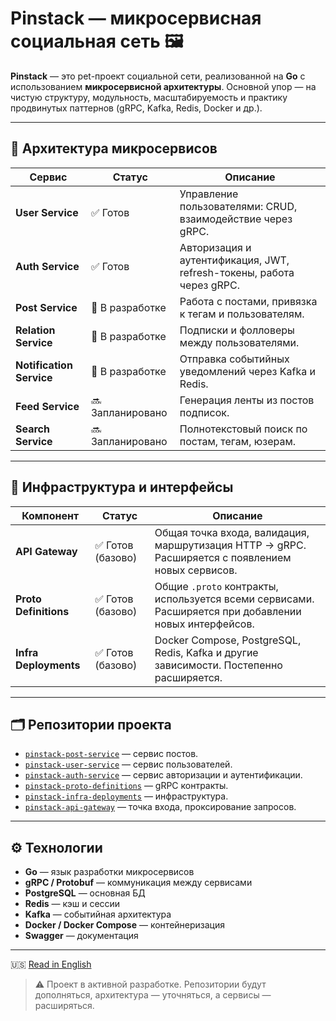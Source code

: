 # Pinstack — микросервисная социальная сеть 🖼️

**Pinstack** — это pet-проект социальной сети, реализованной на **Go** с использованием **микросервисной архитектуры**. Основной упор — на чистую структуру, модульность, масштабируемость и практику продвинутых паттернов (gRPC, Kafka, Redis, Docker и др.).

---

## 🧩 Архитектура микросервисов

| Сервис                | Статус        | Описание |
|------------------------|----------------|----------|
| **User Service**       | ✅ Готов        | Управление пользователями: CRUD, взаимодействие через gRPC. |
| **Auth Service**       | ✅ Готов | Авторизация и аутентификация, JWT, refresh-токены, работа через gRPC. |
| **Post Service**       | 🚧 В разработке | Работа с постами, привязка к тегам и пользователям. |
| **Relation Service**   | 🚧 В разработке | Подписки и фолловеры между пользователями. |
| **Notification Service** | 🚧 В разработке | Отправка событийных уведомлений через Kafka и Redis. |
| **Feed Service**       | 🔜 Запланировано | Генерация ленты из постов подписок. |
| **Search Service**     | 🔜 Запланировано | Полнотекстовый поиск по постам, тегам, юзерам. |

---

## 🔌 Инфраструктура и интерфейсы

| Компонент                | Статус        | Описание |
|---------------------------|----------------|----------|
| **API Gateway**           | ✅ Готов (базово) | Общая точка входа, валидация, маршрутизация HTTP → gRPC. Расширяется с появлением новых сервисов. |
| **Proto Definitions**     | ✅ Готов (базово) | Общие `.proto` контракты, используется всеми сервисами. Расширяется при добавлении новых интерфейсов. |
| **Infra Deployments**     | ✅ Готов (базово) | Docker Compose, PostgreSQL, Redis, Kafka и другие зависимости. Постепенно расширяется. |

---

## 🗂 Репозитории проекта

- [`pinstack-post-service`](https://github.com/Soloda1/pinstack-post-service) — сервис постов.
- [`pinstack-user-service`](https://github.com/Soloda1/pinstack-user-service) — сервис пользователей.
- [`pinstack-auth-service`](https://github.com/Soloda1/pinstack-auth-service) — сервис авторизации и аутентификации.
- [`pinstack-proto-definitions`](https://github.com/Soloda1/pinstack-proto-definitions) — gRPC контракты.
- [`pinstack-infra-deployments`](https://github.com/Soloda1/pinstack-infra-deployments) — инфраструктура.
- [`pinstack-api-gateway`](https://github.com/Soloda1/pinstack-api-gateway) — точка входа, проксирование запросов.

---

## ⚙️ Технологии

- **Go** — язык разработки микросервисов
- **gRPC / Protobuf** — коммуникация между сервисами
- **PostgreSQL** — основная БД
- **Redis** — кэш и сессии
- **Kafka** — событийная архитектура
- **Docker / Docker Compose** — контейнеризация
- **Swagger** — документация

---

🇺🇸 [Read in English](README.md)
> ⚠️ Проект в активной разработке. Репозитории будут дополняться, архитектура — уточняться, а сервисы — расширяться.

